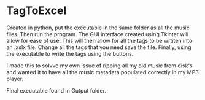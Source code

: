 # TagToExcel

Created in python, put the executable in the same folder as all the music files. Then run the program. The GUI interface created using Tkinter will allow for ease of use. This will then allow for all the tags to be wrtiten into an .xslx file. Change all the tags that you need save the file. Finally, using the executable to write the tags using the buttons. 

I made this to solvve my own issue of ripping all my old music from disk's and wanted it to have all the music metadata populated correctly in my MP3 player.

Final executable found in Output folder.
